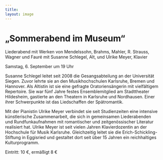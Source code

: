```yaml
---
title: 
layout: image
---
```


# „Sommerabend im Museum“Liederabend mit Werken von Mendelssohn, Brahms, Mahler, R. Strauss, Wagner und Fauré
mit Susanne Schlegel, Alt, und Ulrike Meyer, Klavier 

Samstag, 6. September um 19 Uhr 
    Susanne Schlegel leitet seit 2008 die Gesangsabteilung an der Universität Siegen. Zuvor lehrte sie an den Musikhochschulen Karlsruhe, Bremen und Hannover. Als Altistin ist sie eine gefragte Oratoriensängerin mit vielfältigem Repertoire. Sie war fünf Jahre festes Ensemblemitglied am Stadttheater Hildesheim, gastierte an den Theatern in Karlsruhe und Nordhausen. Einer ihrer Schwerpunkte ist das Liedschaffen der Spätromantik.   

Mit der Pianistin Ulrike Meyer verbindet sie seit Studienzeiten eine intensive künstlerische Zusammenarbeit, die sich in gemeinsamen Liederabenden und Rundfunkaufnahmen mit romantischer und zeitgenössischer Literatur realisiert hat. Ulrike Meyer ist seit vielen Jahren Klavierdozentin an der Hochschule für Musik Karlsruhe. Gleichzeitig leitet sie die Erich-Schickling-Stiftung in Eggisried und gestaltet dort seit über 15 Jahren ein reichhaltiges Kulturprogramm.

Eintritt: 10 €, ermäßigt 8 €